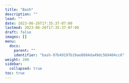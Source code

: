 ```yaml
---
title: "Bash"
description: ""
lead: ""
date: 2023-06-26T17:35:37-07:00
lastmod: 2023-06-26T17:35:37-07:00
draft: false
images: []
menu:
  docs:
    parent: ""
    identifier: "bash-97b49197b19ae8684da49dc569404cc6"
weight: 200
sidebar:
  collapsed: true
toc: true
---
```

